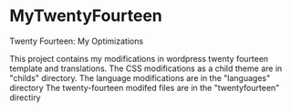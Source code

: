 MyTwentyFourteen
================

Twenty Fourteen: My Optimizations

This project contains my modifications in wordpress twenty fourteen template and translations. 
The CSS modifications as a child theme are in "childs" directory.
The language modifications are in the "languages" directory
The twenty-fourteen modifed files are in the "twentyfourteen" directiry
